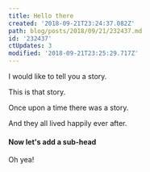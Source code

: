 ```yaml
---
title: Hello there
created: '2018-09-21T23:24:37.082Z'
path: blog/posts/2018/09/21/232437.md
id: '232437'
ctUpdates: 3
modified: '2018-09-21T23:25:29.717Z'
---
```

I would like to tell you a story.

This is that story.

Once upon a time there was a story.

And they all lived happily ever after.

#### Now let's add a sub-head

Oh yea!
